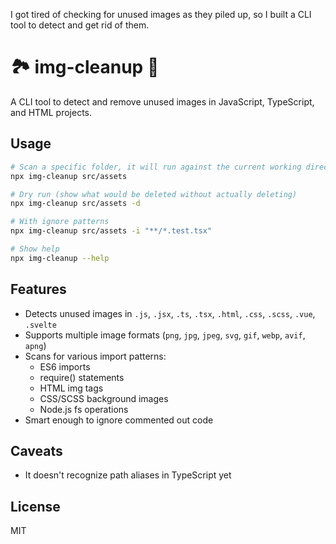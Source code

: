 I got tired of checking for unused images as they piled up, so I built a CLI tool to detect and get rid of them.

# 🏞️ img-cleanup 🧹

A CLI tool to detect and remove unused images in JavaScript, TypeScript, and HTML projects.

## Usage

```bash
# Scan a specific folder, it will run against the current working directory
npx img-cleanup src/assets

# Dry run (show what would be deleted without actually deleting)
npx img-cleanup src/assets -d

# With ignore patterns
npx img-cleanup src/assets -i "**/*.test.tsx"

# Show help
npx img-cleanup --help
```

## Features

- Detects unused images in `.js`, `.jsx`, `.ts`, `.tsx`, `.html`, `.css`, `.scss`, `.vue`, `.svelte`
- Supports multiple image formats (`png`, `jpg`, `jpeg`, `svg`, `gif`, `webp`, `avif`, `apng`)
- Scans for various import patterns:
  - ES6 imports
  - require() statements
  - HTML img tags
  - CSS/SCSS background images
  - Node.js fs operations
- Smart enough to ignore commented out code

## Caveats
- It doesn't recognize path aliases in TypeScript yet

## License

MIT

